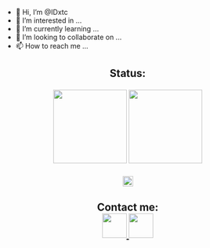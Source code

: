 - 👋 Hi, I’m @IDxtc
- 👀 I’m interested in ...
- 🌱 I’m currently learning ...
- 💞️ I’m looking to collaborate on ...
- 📫 How to reach me ...

<!---
IDxtc/IDxtc is a ✨ special ✨ repository because its `README.md` (this file) appears on your GitHub profile.
You can click the Preview link to take a look at your changes.
--->

<h2 align="center">
Status:<br>
<p align="center">  
<img height=150 src="https://github-readme-stats.vercel.app/api/top-langs/?username=IDxtc&layout=compact&theme=dark">
<img height=150 src="https://github-readme-stats.vercel.app/api?username=ryadhisa909&count_private=true&show_icons=true&theme=dark">
</h2>
</p>

 <p align="center">
<img height=21 src="https://komarev.com/ghpvc/?username=IDxtc">
</p>
<div height='45' align="center">
<h2>Contact me: <br>
<a href="https://github.com/IDxtc"> <img src="https://cdn.jsdelivr.net/npm/simple-icons@3.0.1/icons/github.svg" height='50'> </a>
<a href="https://t.me/idxtc"> <img src="https://cdn.jsdelivr.net/npm/simple-icons@3.0.1/icons/telegram.svg" height='50'> </a>
</h2>
</div>


